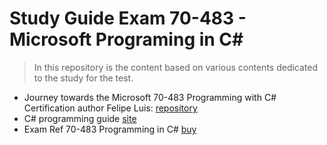 # Study Guide Exam 70-483 - Microsoft Programing in C#

> In this repository is the content based on various contents dedicated to the study for the test.
- Journey towards the Microsoft 70-483 Programming with C# Certification author Felipe Luis:
    [repository](https://github.com/luisdeol/microsoft-exam-70-483-programming-with-c-the-journey-towards-the-certification)
- C# programming guide [site](https://docs.microsoft.com/en-us/dotnet/csharp/programming-guide/)
- Exam Ref 70-483 Programming in C# [buy](https://www.amazon.com.br/Exam-Ref-70-483-Programming-2nd/dp/1509306986/ref=asc_df_1509306986/?tag=googleshopp00-20&linkCode=df0&hvadid=379726160779&hvpos=1o1&hvnetw=g&hvrand=5453690767215827960&hvpone=&hvptwo=&hvqmt=&hvdev=c&hvdvcmdl=&hvlocint=&hvlocphy=1001602&hvtargid=pla-426474777006&psc=1)